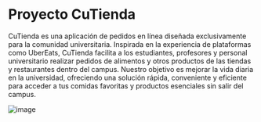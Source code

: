 
# Proyecto CuTienda

CuTienda es una aplicación de pedidos en línea diseñada exclusivamente para la comunidad universitaria. Inspirada en la experiencia de plataformas como UberEats, CuTienda facilita a los estudiantes, profesores y personal universitario realizar pedidos de alimentos y otros productos de las tiendas y restaurantes dentro del campus. Nuestro objetivo es mejorar la vida diaria en la universidad, ofreciendo una solución rápida, conveniente y eficiente para acceder a tus comidas favoritas y productos esenciales sin salir del campus.

![image](https://github.com/user-attachments/assets/6bd6edf4-adb5-4092-8f50-958b92aab3cc)
